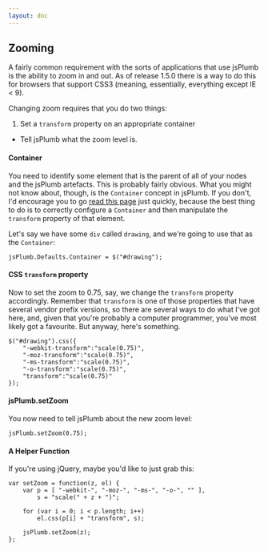 ```yaml
---
layout: doc
---
```


## Zooming

A fairly common requirement with the sorts of applications that use jsPlumb is the ability to zoom in and out.  As of release 1.5.0 there is a way to do this for browsers that support CSS3 (meaning, essentially, everything except IE < 9).

Changing zoom requires that you do two things:

1. Set a `transform` property on an appropriate container
- Tell jsPlumb what the zoom level is.

#### Container

You need to identify some element that is the parent of all of your nodes and the jsPlumb artefacts. This is probably fairly obvious. What you might not know about, though, is the `Container` concept in jsPlumb.  If you don't, I'd encourage you to go [read this page](home.html#container) just quickly, because the best thing to do is to correctly configure a `Container` and then manipulate the `transform` property of that element.

Let's say we have some `div` called `drawing`, and we're going to use that as the `Container`:

    jsPlumb.Defaults.Container = $("#drawing");
    
#### CSS `transform` property    
    
Now to set the zoom to 0.75, say, we change the `transform` property accordingly. Remember that `transform` is one of those properties that have several vendor prefix versions, so there are several ways to do what I've got here, and, given that you're probably a computer programmer, you've most likely got a favourite.  But anyway, here's something.

    $("#drawing").css({
        "-webkit-transform":"scale(0.75)",
        "-moz-transform":"scale(0.75)",
        "-ms-transform":"scale(0.75)",
        "-o-transform":"scale(0.75)",
        "transform":"scale(0.75)"
    });
    
#### jsPlumb.setZoom

You now need to tell jsPlumb about the new zoom level:

    jsPlumb.setZoom(0.75);

    
#### A Helper Function

If you're using jQuery, maybe you'd like to just grab this:

    var setZoom = function(z, el) {
        var p = [ "-webkit-", "-moz-", "-ms-", "-o-", "" ],
            s = "scale(" + z + ")";
            
        for (var i = 0; i < p.length; i++)
            el.css(p[i] + "transform", s);
            
        jsPlumb.setZoom(z);    
    };
    
